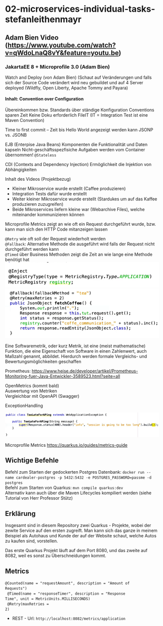 # 02-microservices-individual-tasks-stefanleithenmayr

## Adam Bien Video (https://www.youtube.com/watch?v=qWdoLnaQ8vY&feature=youtu.be)

### JakartaEE 8 + Microprofile 3.0 (Adam Bien)

Watch and Deploy (von Adam Bien)
(Schaut auf Veränderungen und falls sich der Source Code verändert wird neu gebuildet und auf 4 Server deployed (Wildfly, Open Liberty, Apache Tommy and Payara) 

#### Inhalt: Convention over Configuration
Übereinkommen bzw. Standards über ständige Konfiguration
Conventions sparen Zeit 
Keine Doku erforderlich
FileIT (IT = Integration Test ist eine Maven Convention)

Time to first commit – Zeit bis Hello World angezeigt werden kann
JSONP vs. JSONB

EJB (Enterpise Java Beans)
Komponenten die Funktionalität und Daten kapseln
Nicht-geschäftsspezfisiche Aufgaben werden vom Container übernommen!
`@Stateless`

CDI (Contexts and Dependency Injection)
Ermöglichkeit die Injektion von Abhängigkeiten

Inhalt des Videos (Projektbezug)
* Kleiner Mikroservice wurde erstellt (Caffee produzieren)
* Integration Tests dafür wurde erstellt
* Weiter kleiner Mikroservice wurde erstellt (Stardukes um auf das Kaffee produzieren zuzugreifen)
* Beide Mikroservices liefern kleine war (Webarchive Files), welche miteinander kommunizieren können


Microprofile Metrics zeigt an wie oft ein Request durchgeführt wurde, bzw. kann man sich den HTTP Code mitanzeigen lassen

`@Retry` wie oft soll der Request wiederholt werden<br>
`@Fallback`: Alternative Methode die ausgeführt wird falls der Request nicht durchgeführt werden kann<br>
`@Timed` über Business Methoden zeigt die Zeit an wie lange eine Methode benötigt hat<br>
<img src="images/metrics1.png">
<img src="images/metrics2.png">

Eine Softwaremetrik, oder kurz Metrik, ist eine (meist mathematische) Funktion, die eine Eigenschaft von Software in einen Zahlenwert, auch Maßzahl genannt, abbildet. Hierdurch werden formale Vergleichs- und Bewertungsmöglichkeiten geschaffen

Prometheus: https://www.heise.de/developer/artikel/Prometheus-Monitoring-fuer-Java-Entwickler-3589523.html?seite=all

OpenMetrics (kommt bald)<br>
Auswertung von Metriken<br>
Vergleichbar mit OpenAPI (Swagger)<br>

ExceptionHandling

<img src="images/exception.png">

Microprofile Metrics 
https://quarkus.io/guides/metrics-guide
## Wichtige Befehle
Befehl zum Starten der gedockerten Postgres Datenbank: 	`docker run --name cardealer-postgres -p 5432:5432 -e POSTGRES_PASSWORD=passme -d postgres` <br/>
Befehl zum Starten von Quarkus: `mvn compile quarkus:dev` <br/>
Alternativ kann auch über die Maven Lifecycles kompiliert werden (siehe Tutorial von Herr Professor Stütz)

## Erklärung
Insgesamt sind in diesem Repository zwei Quarkus - Projekte, wobei der zewite Service auf den ersten zugreift. Man kann sich das ganze in meinem Beispiel als Autohaus und Kunde der auf der Website schaut, welche Autos zu kaufen sind, vorstellen.

Das erste Quarkus Projekt läuft auf dem Port 8080, und das zweite auf 8082, weil es sonst zu Überschneidungen kommt.


## Metrics 
<code>@Counted(name = "requestAmount", description = "Amount of Requests")<br>
    @Timed(name = "responseTimer", description = "Response Time", unit = MetricUnits.MILLISECONDS)<br>
    @Retry(maxRetries = 2)<br></code>
* REST - Url: `http://localhost:8082/metrics/application`